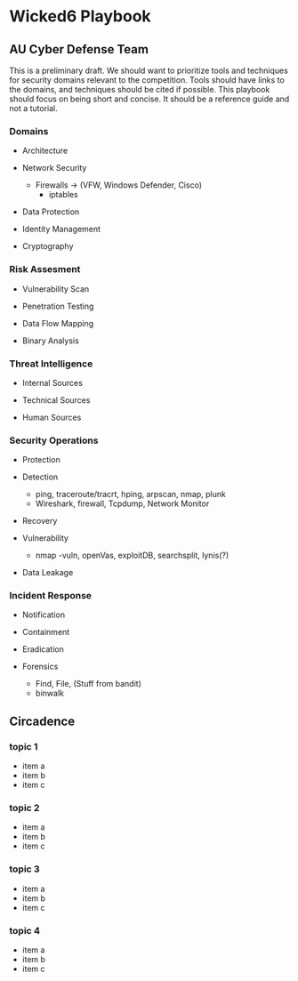 # Wicked6 Playbook

## AU Cyber Defense Team

This is a preliminary draft. We should want to prioritize tools and techniques for security domains
relevant to the competition. Tools should have links to the domains, and techniques should be cited if possible. This playbook should focus on being short and concise. It should be a reference guide and not a tutorial.

### Domains

* Architecture

* Network Security
  * Firewalls -> (VFW, Windows Defender, Cisco)
    * iptables

* Data Protection  

* Identity Management

* Cryptography  

### Risk Assesment

* Vulnerability Scan

* Penetration Testing

* Data Flow Mapping

* Binary Analysis  

### Threat Intelligence

* Internal Sources

* Technical Sources

* Human Sources  

### Security Operations

* Protection

* Detection
  * ping, traceroute/tracrt, hping, arpscan, nmap, plunk
  * Wireshark, firewall, Tcpdump, Network Monitor

* Recovery

* Vulnerability
  * nmap -vuln, openVas, exploitDB, searchsplit, lynis(?)

* Data Leakage  

### Incident Response

* Notification

* Containment

* Eradication
  
* Forensics  
  * Find, File, (Stuff from bandit)
  * binwalk

## Circadence

### topic 1

* item a
* item b
* item c

### topic 2

* item a
* item b
* item c

### topic 3

* item a
* item b
* item c

### topic 4

* item a
* item b
* item c
